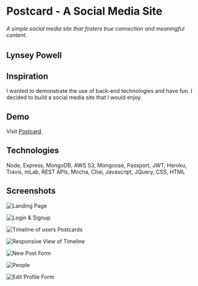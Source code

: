 # Postcard - A Social Media Site
###### A simple social media site that fosters true connection and meaningful content.
## Lynsey Powell

## Inspiration
I wanted to demonstrate the use of back-end technologies and have fun. I decided to build a social
media site that I would enjoy.  

## Demo
Visit [Postcard](https://postcard-2018.herokuapp.com/).

## Technologies
Node, Express, MongoDB, AWS S3, Mongoose, Passport, JWT, Heroku, Travis, mLab, REST APIs, Mocha, Chai,
Javascript, JQuery, CSS, HTML

## Screenshots
![Landing Page](https://s3.amazonaws.com/postcard-photo-repo-dev/Screenshots/Landing.PNG)

![Login & Signup](https://s3.amazonaws.com/postcard-photo-repo-dev/Screenshots/login.PNG)

![Timeline of users Postcards](https://s3.amazonaws.com/postcard-photo-repo-dev/Screenshots/Timeline.PNG)

![Responsive View of Timeline](https://s3.amazonaws.com/postcard-photo-repo-dev/Screenshots/responsive.PNG)

![New Post Form](https://s3.amazonaws.com/postcard-photo-repo-dev/Screenshots/New+Post.PNG)

![People](https://s3.amazonaws.com/postcard-photo-repo-dev/Screenshots/People.PNG)

![Edit Profile Form](https://s3.amazonaws.com/postcard-photo-repo-dev/Screenshots/Edit+Profile.PNG)